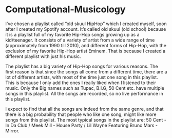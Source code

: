 # Computational-Musicology

I’ve chosen a playlist called “old skuul HipHop” which I created myself, soon after I created my Spotify account. It’s called old skuul (old school) because it is a playlist full of my favorite Hip-Hop songs growing up as a kid/teenager. It consists of a variety of artist from a wide range of time (approximately from 1990 till 2010), and different forms of Hip-Hop, with the exclusion of my favorite Hip-Hop artist Eminem. That is because I created a different playlist with just his music.

The playlist has a big variety of Hip-Hop songs for various reasons. The first reason is that since the songs all come from a different time, there are a lot of different artists, with most of the time just one song in this playlist. This is because I only add the ones I really liked when I listened to their music. Only the Big names such as Tupac, B.I.G, 50 Cent etc. have multiple songs in this playlist. All the songs are recorded, so no live performance in this playlist.

I expect to find that all the songs are indeed from the same genre, and that there is a big probability that people who like one song, might like more songs from this playlist. The most typical songs in the playlist are: 50 Cent - In Da Club / Meek Mill - House Party / Lil Wayne Featuring Bruno Mars - Mirror.
